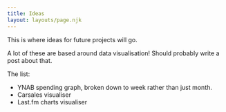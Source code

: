 ```yaml
---
title: Ideas
layout: layouts/page.njk
---
```


This is where ideas for future projects will go.

A lot of these are based around data visualisation! Should probably write a post about that.

The list:
- YNAB spending graph, broken down to week rather than just month.
- Carsales visualiser
- Last.fm charts visualiser